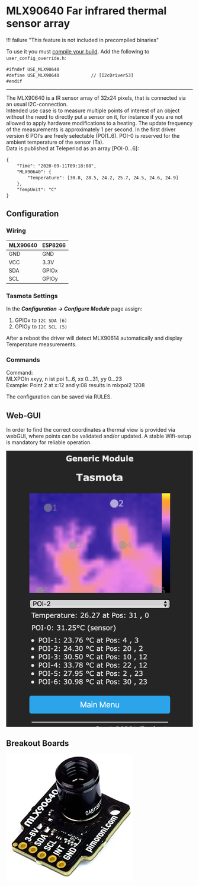 # MLX90640 Far infrared thermal sensor array

!!! failure "This feature is not included in precompiled binaries"  

To use it you must [compile your build](Compile-your-build). Add the following to `user_config_override.h`:
```
#ifndef USE_MLX90640
#define USE_MLX90640            // [I2cDriver53]
#endif
```
----
The MLX90640 is a IR sensor array of 32x24 pixels, that is connected via an usual I2C-connection.  
Intended use case is to measure multiple points of interest of an object without the need to directly put a sensor on it, for instance if you are not allowed to apply hardware modifications to a heating.
The update frequency of the measurements is approximately 1 per second. In the first driver version 6 POI‘s are freely selectable (POI1..6). POI-0 is reserved for the ambient temperature of the sensor (Ta).  
Data is published at Teleperiod as an array [POI-0...6]:  
  
```
{
    "Time": "2020-09-11T09:18:08",
    "MLX90640": {
        "Temperature": [30.8, 28.5, 24.2, 25.7, 24.5, 24.6, 24.9]
    },
    "TempUnit": "C"
}
```

## Configuration

### Wiring
| MLX90640   | ESP8266 |
|---|---|
|GND   |GND   
|VCC   |3.3V
|SDA   | GPIOx
|SCL   | GPIOy

### Tasmota Settings 
In the **_Configuration -> Configure Module_** page assign:

1. GPIOx to `I2C SDA (6)`
2. GPIOy to `I2C SCL (5)`

After a reboot the driver will detect MLX90614 automatically and display Temperature measurements.  
  
### Commands  
  
Command:  
MLXPOIn xxyy, n ist poi 1...6, xx 0...31, yy 0...23  
Example: Point 2 at x:12 and y:08 results in mlxpoi2 1208 
  
The configuration can be saved via RULES.  
  
## Web-GUI  
  
In order to find the correct coordinates a thermal view is provided via webGUI, where points can be validated and/or updated. A stable Wifi-setup is mandatory for reliable operation.  
  
![](_media/peripherals/mlx90640_web.png)
  



## Breakout Boards
![](_media/peripherals/mlx90640.jpg)

